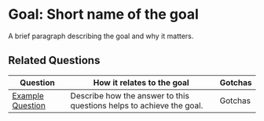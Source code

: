 # **Goal:** Short name of the goal

A brief paragraph describing the goal and why it matters.

## Related Questions

| **Question** | **How it relates to the goal** | **Gotchas** |
| --- | --- | --- |
| [Example Question](./gqm_example_question.md) | Describe how the answer to this questions helps to achieve the goal.  | Gotchas |
